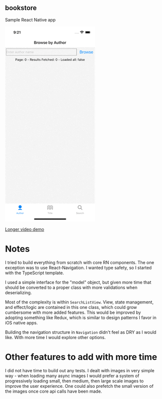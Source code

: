 ## bookstore

Sample React Native app

![Demo](https://github.com/geoffnix/bookstore/raw/main/bookstore-demo.gif)

[Longer video demo](https://github.com/geoffnix/bookstore/raw/main/bookstore-demo.mp4)

# Notes

I tried to build everything from scratch with core RN components.  The one exception was to use React-Navigation.  I wanted type safety, so I started with the TypeScript template.

I used a simple interface for the "model" object, but given more time that should be converted to a proper class with more validations when deserializing.

Most of the complexity is within `SearchListView`.  View, state management, and effect/logic are contained in this one class, which could grow cumbersome with more added features. This would be improved by adopting something like Redux, which is similar to design patterns I favor in iOS native apps.

Building the navigation structure in `Navigation` didn't feel as DRY as I would like.  With more time I would explore other options.

# Other features to add with more time
I did not have time to build out any tests.
I dealt with images in very simple way - when loading many async images I would prefer a system of progressively loading small, then medium, then large scale images to improve the user experience.  One could also prefetch the small version of the images once core api calls have been made.
